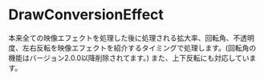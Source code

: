 # DrawConversionEffect
本来全ての映像エフェクトを処理した後に処理される拡大率、回転角、不透明度、左右反転を映像エフェクトを紹介するタイミングで処理します。(回転角の機能はバージョン2.0.0以降削除されてます。) また、上下反転にも対応しています。
